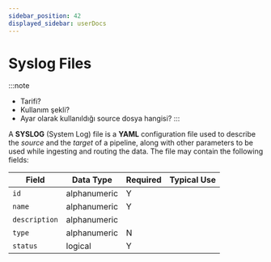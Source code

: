```yaml
---
sidebar_position: 42
displayed_sidebar: userDocs
---
```


# Syslog Files

:::note
* Tarifi?
* Kullanım şekli?
* Ayar olarak kullanıldığı source dosya hangisi?
:::

A **SYSLOG** (System Log) file is a **YAML** configuration file used to describe the _source_ and the _target_ of a pipeline, along with other parameters to be used while ingesting and routing the data. The file may contain the following fields:

|Field|Data Type|Required|Typical Use|
|---|---|---|---|
|`id`|alphanumeric|Y||
|`name`|alphanumeric|Y||
|`description`|alphanumeric|||
|`type`|alphanumeric|N||
|`status`|logical|Y||
